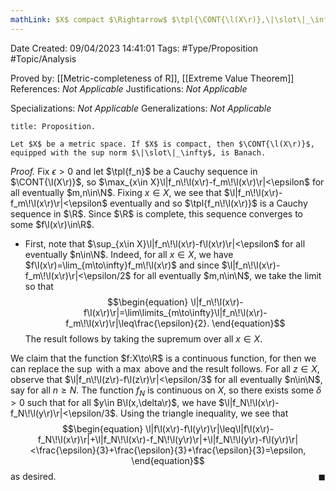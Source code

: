 ```yaml
---
mathLink: $X$ compact $\Rightarrow$ $\tpl{\CONT{\l(X\r)},\|\slot\|_\infty}$ Banach
---
```


<div class="topSpace"></div>

Date Created: 09/04/2023 14:41:01
Tags: #Type/Proposition #Topic/Analysis

Proved by: [[Metric-completeness of R]], [[Extreme Value Theorem]]
References: _Not Applicable_
Justifications: _Not Applicable_

Specializations: _Not Applicable_
Generalizations: _Not Applicable_

``` ad-Proposition
title: Proposition.

Let $X$ be a metric space. If $X$ is compact, then $\CONT{\l(X\r)}$, equipped with the sup norm $\|\slot\|_\infty$, is Banach.

```

<i>Proof.</i> Fix $\epsilon>0$ and let $\tpl{f_n}$ be a Cauchy sequence in $\CONT{\l(X\r)}$, so $\max_{x\in X}\l|f_n\!\l(x\r)-f_m\!\l(x\r)\r|<\epsilon$ for all eventually $m,n\in\N$. Fixing $x\in X$, we see that $\l|f_n\!\l(x\r)-f_m\!\l(x\r)\r|<\epsilon$ eventually and so $\tpl{f_n\!\l(x\r)}$ is a Cauchy sequence in $\R$. Since $\R$ is complete, this sequence converges to some $f\l(x\r)\in\R$.
* First, note that $\sup_{x\in X}\l|f_n\!\l(x\r)-f\l(x\r)\r|<\epsilon$ for all eventually $n\in\N$. Indeed, for all $x\in X$, we have $f\l(x\r)=\lim_{m\to\infty}f_m\!\l(x\r)$ and since $\l|f_n\!\l(x\r)-f_m\!\l(x\r)\r|<\epsilon/2$ for all eventually $m,n\in\N$, we take the limit so that
$$\begin{equation}
    \l|f_n\!\l(x\r)-f\l(x\r)\r|=\lim\limits_{m\to\infty}\l|f_n\!\l(x\r)-f_m\!\l(x\r)\r|\leq\frac{\epsilon}{2}.
\end{equation}$$
The result follows by taking the supremum over all $x\in X$.

We claim that the function $f:X\to\R$ is a continuous function, for then we can replace the $\sup$ with a $\max$ above and the result follows. For all $z\in X$, observe that $\l|f_n\!\l(z\r)-f\l(z\r)\r|<\epsilon/3$ for all eventually $n\in\N$, say for all $n\geq N$. The function $f_N$ is continuous on $X$, so there exists some $\delta>0$ such that for all $y\in B\l(x,\delta\r)$, we have $\l|f_N\!\l(x\r)-f_N\!\l(y\r)\r|<\epsilon/3$. Using the triangle inequality, we see that
$$\begin{equation}
    \l|f\l(x\r)-f\l(y\r)\r|\leq\l|f\l(x\r)-f_N\!\l(x\r)\r|+\l|f_N\!\l(x\r)-f_N\!\l(y\r)\r|+\l|f_N\!\l(y\r)-f\l(y\r)\r|<\frac{\epsilon}{3}+\frac{\epsilon}{3}+\frac{\epsilon}{3}=\epsilon,
\end{equation}$$
as desired.<span style="float:right;">$\blacksquare$</span>
